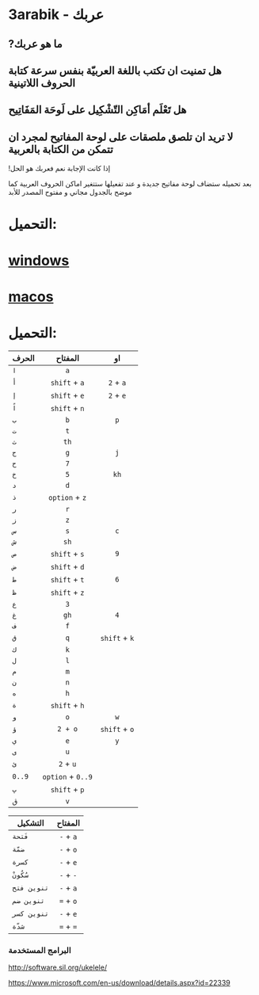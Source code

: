 # 3arabik - عربك

## ?ما هو عربك
## هل تمنيت ان تكتب باللغة العربيّة بنفس سرعة كتابة الحروف اللاتينية
## هل تَعْلَم أمَاكِن التّشْكِيل على لَوحَة المَفَاتِيح
## لا تريد ان تلصق ملصقات على لوحة المفاتيح لمجرد ان تتمكن من الكتابة بالعربية
!إذا كانت الإجابة نعم فعربك هو الحل

بعد تحميله ستضاف لوحة مفاتيح جديدة و عند تفعيلها ستتغير اماكن الحروف العربية كما موضح بالجدول
مجاني و مفتوح المصدر للأبد 

# التحميل:

# [windows](https://github.com/a7madgamal/3arabik/releases/download/v1.2.2/3arabik_win.zip)
# [macos](https://github.com/a7madgamal/3arabik/releases/download/v1.2.2/3arabik_mac.dmg)

# التحميل:
| الحرف        | المفتاح           |  او
| ------------- |:-------------:|:-------------:|
| `ا` | `a`|  |
| `أ` | `shift` + `a` | `2` + `a` |
| `إ` | `shift` + `e` | `2` + `e` |
| `اً` | `shift` + `n`|  |
| `ب` | `b` | `p` |
| `ت` | `t` |  |
| `ث` | `th`|  |
| `ج` | `g` | `j` |
| `ح` | `7` |  |
| `خ` | `5` | `kh` |
| `د` | `d` |  |
| `ذ` | `option` + `z` |  |
| `ر` | `r` |  |
| `ز` | `z` |  |
| `س` | `s` | `c` |
| `ش` | `sh` |  |
| `ص` | `shift` + `s` | `9` |
| `ض` | `shift` + `d` |  |
| `ط` | `shift` + `t` | `6` |
| `ظ` | `shift` + `z` |  |
| `ع` | `3` |  |
| `غ` | `gh` | `4` |
| `ف` | `f` |  |
| `ق` | `q` | `shift` + `k` |
| `ك` | `k` |  |
| `ل` | `l` |  |
| `م` | `m` |  |
| `ن` | `n` |  |
| `ه` | `h` |  |
| `ة` | `shift` + `h` |  |
| `و` | `o` | `w` |
| `ؤ` | `2 + o` | `shift` + `o` |
| `ي` | `e` | `y` |
| `ى` | `u` |  |
| `ئ` | `2` + `u` |  |
| `0..9` | `option` + `0..9` |  |
| `پ` | `shift` + `p` |  |
| `ڨ` | `v` |  |


| التشكيل        | المفتاح           |
| ------------- |:-------------:|
|`فَتحة`| `-` + `a` |
|`ضمّة`| `-` + `o` |
|`كسرة`| `-` + `e` |
|`سُكُونْ`| `-` + `-` |
|`تنوين فتح`| `-` + `a` |
|`تنوين ضم`| `=` + `o` |
|`تنوين كسر`| `-` + `e` |
|`شدّة`| `=` + `=` |

### البرامج المستخدمة 
http://software.sil.org/ukelele/

https://www.microsoft.com/en-us/download/details.aspx?id=22339
